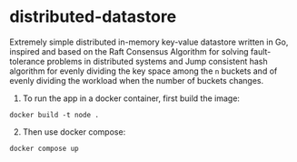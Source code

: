 # distributed-datastore

Extremely simple distributed in-memory key-value datastore written in Go, inspired and based on the Raft Consensus Algorithm for solving fault-tolerance problems in  distributed systems and Jump consistent hash algorithm for evenly dividing the key space among the `n` buckets and of evenly dividing the workload when the number of buckets changes.

1. To run the app in a docker container, first build the image:

`docker build -t node .`

2. Then use docker compose:

`docker compose up`

